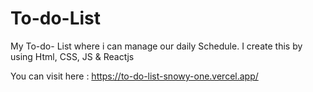 # To-do-List
My To-do- List where i can manage our daily Schedule. I create this by using Html, CSS, JS &amp; Reactjs 

You can visit here  : https://to-do-list-snowy-one.vercel.app/
